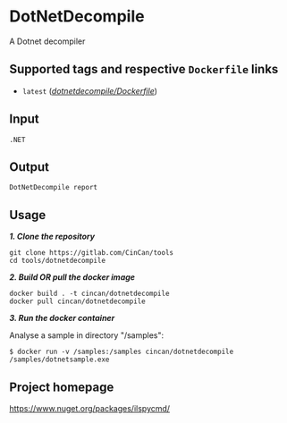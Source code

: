 # DotNetDecompile

A Dotnet decompiler  

## Supported tags and respective `Dockerfile` links

* `latest` 
([*dotnetdecompile/Dockerfile*](https://gitlab.com/CinCan/tools/tree/master/dotnetdecompile))


## Input

```
.NET 
```

## Output

```
DotNetDecompile report
```

## Usage

***1. Clone the repository***

```
git clone https://gitlab.com/CinCan/tools
cd tools/dotnetdecompile
```

***2. Build OR pull the docker image*** 

```
docker build . -t cincan/dotnetdecompile
docker pull cincan/dotnetdecompile
```

***3. Run the docker container***

Analyse a sample in directory "/samples":  

`$ docker run -v /samples:/samples cincan/dotnetdecompile /samples/dotnetsample.exe`


## Project homepage

https://www.nuget.org/packages/ilspycmd/
